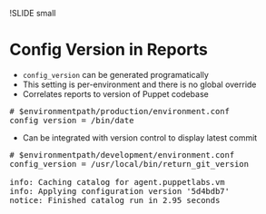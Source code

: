 !SLIDE small
# Config Version in Reports

* `config_version` can be generated programatically
* This setting is per-environment and there is no global override
* Correlates reports to version of Puppet codebase

<pre>
# $environmentpath/production/environment.conf
config_version = /bin/date
</pre>

* Can be integrated with version control to display latest commit

<pre>
# $environmentpath/development/environment.conf
config_version = /usr/local/bin/return_git_version

info: Caching catalog for agent.puppetlabs.vm
info: Applying configuration version '5d4bdb7'
notice: Finished catalog run in 2.95 seconds
</pre>
